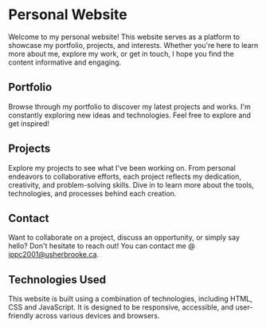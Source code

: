 # Personal Website

Welcome to my personal website! This website serves as a platform to showcase my portfolio, projects, and interests. Whether you're here to learn more about me, explore my work, or get in touch, I hope you find the content informative and engaging.

## Portfolio

Browse through my portfolio to discover my latest projects and works. I'm constantly exploring new ideas and technologies. Feel free to explore and get inspired!

## Projects

Explore my projects to see what I've been working on. From personal endeavors to collaborative efforts, each project reflects my dedication, creativity, and problem-solving skills. Dive in to learn more about the tools, technologies, and processes behind each creation.

## Contact

Want to collaborate on a project, discuss an opportunity, or simply say hello? Don't hesitate to reach out! You can contact me @ ippc2001@usherbrooke.ca.

## Technologies Used

This website is built using a combination of technologies, including HTML, CSS and JavaScript. It is designed to be responsive, accessible, and user-friendly across various devices and browsers.
